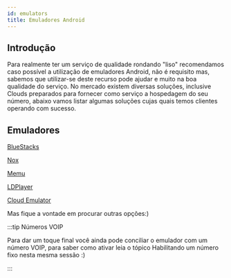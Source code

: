 ```yaml
---
id: emulators
title: Emuladores Android
---
```


## Introdução

Para realmente ter um serviço de qualidade rondando "liso" recomendamos caso possível a utilização de emuladores Android, não é requisito mas, sabemos que utilizar-se deste recurso pode ajudar e muito na boa qualidade do serviço. No mercado existem diversas soluções, inclusive Clouds preparados para fornecer como serviço a hospedagem do seu número, abaixo vamos listar algumas soluções cujas quais temos clientes operando com sucesso.

## Emuladores

[BlueStacks]

[Nox]

[Memu]

[LDPlayer]

[Cloud Emulator]

Mas fique a vontade em procurar outras opções:)

:::tip Números VOIP

Para dar um toque final você ainda pode conciliar o emulador com um número VOIP, para saber como ativar leia o tópico Habilitando um número fixo nesta mesma sessão :)

:::

[bluestacks]: https://www.bluestacks.com/pt-br/bluestacks-5.html
[nox]: https://nox-app-player.br.uptodown.com/windows
[memu]: https://www.memuplay.com
[ldplayer]: https://pt.ldplayer.net/ldy/pt2071.html
[cloud emulator]: https://www.cloudemulator.net
